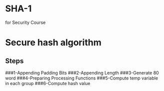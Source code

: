 # SHA-1
for Security Course
# Secure hash algorithm
## Steps
###1-Appending Padding Bits 
###2-Appending Length
###3-Generate 80 word
###4-Preparing Processing Functions
###5-Compute temp variable in each group
###6-Compute hash value






